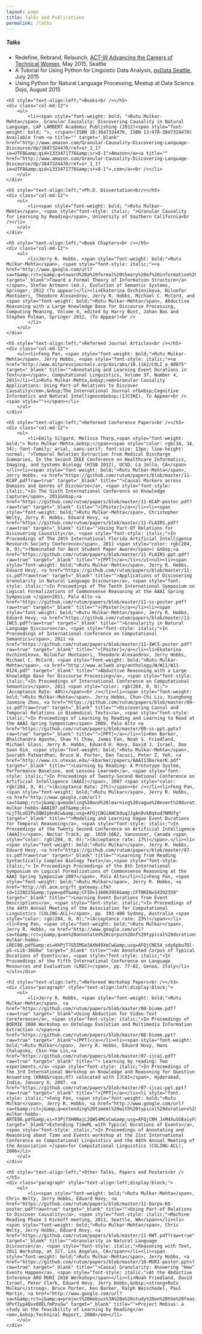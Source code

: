 ```yaml
---
layout: page
title: Talks and Publications
permalink: /talks
---
```


<div class="row justify-content-between">
<div class="col-md-10 pr-5">
    <h5>Talks</h5>
    <div class="col-md-12">
        <ul>
            <li>Redefine, Rebrand, Relaunch, <a href="http://act-wsea.splashthat.com/">ACT-W Advancing the Careers of Technical Women</a>, May 2015, Seattle</li>
            <li>A Tutorial for Using Python for Linguistic Data Analysis, <a href="http://seattle.pydata.org/schedule/">pyData Seattle</a>, July 2015</li>
            <li>Using Python for Natural Language Processing, Meetup at Data Science Dojo, August 2015</li>
        </ul>
    </div>

    <h5 style="text-align:left;">Books<br /></h5>
    <div class="col-md-12">
        <ul>
            <li><span style="font-weight: bold; ">Rutu Mulkar-Mehta</span>, Granular Causality: Discovering Causality in Natural Language, LAP LAMBERT Academic Publishing (2012)<span style="font-weight: bold; ">, </span>(ISBN 10:3847324470, ISBN 13:978-3847324478) Available from <a title="" target="_blank" href="http://www.amazon.com/Granular-Causality-Discovering-Language-Discourse/dp/3847324470/ref=sr_1_1?ie=UTF8&amp;qid=1333471776&amp;sr=8-1">Amazon</a><a title="" href="http://www.amazon.com/Granular-Causality-Discovering-Language-Discourse/dp/3847324470/ref=sr_1_1?ie=UTF8&amp;qid=1333471776&amp;sr=8-1">.com</a><br /></li>
        </ul>
    </div>

    <h5 style="text-align:left;">Ph.D. Dissertation<br/></h5>
    <div class="col-md-12">
        <ul>
            <li><span style="font-weight: bold; ">Rutu Mulkar-Mehta</span>, <span style="font-style: italic; ">Granular Causality for Learning by Reading</span>, University of Southern California<br /></li>
        </ul>
    </div>

    <h5 style="text-align:left;">Book Chapters<br /></h5>
    <div class="col-md-12">
        <ul>
            <li>Jerry R. Hobbs, <span style="font-weight: bold;">Rutu Mulkar-Mehta</span>, <span style="font-style: italic;"><a href="http://www.google.com/url?sa=t&amp;rct=j&amp;q=toward%20a%20formal%20theory%20of%20information%20structure&amp;source=web&amp;cd=2&amp;ved=0CF4QFjAB&amp;url=http%3A%2F%2Fwww.isi.edu%2F~hobbs%2Fjena.pdf&amp;ei=8HPjT4iXG8ng2gXUvcGsCw&amp;usg=AFQjCNGPG7idhr3Fr_9PCL7eWUFhqdZ4GA" target="_blank">Toward a Formal Theory of Information Structure</a></span>, Stefan Artmann (ed.), Evolution of Semantic Systems, Springer, 2012 (To appear)</li><li>Ekaterina Ovchinnikova, Niloofar Montazeri, Theodore Alexandrov, Jerry R. Hobbs, Michael C. McCord, and <span style="font-weight: bold;">Rutu Mulkar-Mehta</span>, Abductive Reasoning with a Large Knowledge Base for Discourse Processing, Computing Meaning, Volume 4, edited by Harry Bunt, Johan Bos and Stephen Pulman, Springer 2012, (To Appear)<br />
            </li>
        </ul>
    </div>

    <h5 style="text-align:left;">Refereed Journal Articles<br /></h5>
    <div class="col-md-12">
        <ul><li>Feng Pan, <span style="font-weight: bold;">Rutu Mulkar-Mehta</span>, Jerry Hobbs, <span style="font-style: italic;"><a href="http://www.mitpressjournals.org/doi/abs/10.1162/COLI_a_00075" target="_blank" title="">Annotating and Learning Event Durations in Text</a></span>, Computational Linguistics, Volume 37, Number 4, 2011</li><li>Rutu Mulkar-Mehta,&nbsp;<em>Granular Causality Applications: Using Part-of Relations to Discover Causality</em>,&nbsp;The International Journal of&nbsp;Cognitive Informatics and Natural Intelligence&nbsp;(IJCINI), To Appear<br /><span style=""></span></li>
        </ul>
    </div>

    <h5 style="text-align:left;">Refereed Conference Papers<br /></h5>
    <div class="col-md-12">
        <ul>
            <li>Emily Silgard, Melissa Tharp,<span style="font-weight: bold;"> Rutu Mulkar-Mehta,&nbsp;</span><span style="color: rgb(34, 34, 34); font-family: arial, sans-serif; font-size: 13px; line-height: normal; ">Temporal Relation Extraction from Medical Discharge Summaries, In the Second IEEE Conference on Healthcare Informatics, Imaging, and Systems Biology (HISB 2012), UCSD, La Jolla, CA</span></li><li><span style="font-weight: bold;">Rutu Mulkar-Mehta</span>, Jerry Hobbs, <a href="https://github.com/rutum/papers/blob/master/11-KCAP.pdf?raw=true" target="_blank" title="">Causal Markers across Domains and Genres of Discourse</a>, <span style="font-style: italic;">In The Sixth International Conference on Knowledge Capture</span>, 2011&nbsp;<a href="https://github.com/rutum/papers/blob/master/11-KCAP-poster.pdf?raw=true" target="_blank" title="">[Poster]</a></li><li><span style="font-weight: bold;">Rutu Mulkar-Mehta</span>, Christopher Welty, Jerry R. Hobbs, Eduard Hovy, <a href="https://github.com/rutum/papers/blob/master/11-FLAIRS.pdf?raw=true" target="_blank" title="">Using Part-Of Relations for Discovering Causality</a>, <span style="font-style: italic;">In Proceedings of The 24th International Florida Artificial Intelligence Research Society Conference</span>, 2011 <span style="color: rgb(204, 0, 0);">(Nominated for Best Student Paper Award</span>) &nbsp;<a href="https://github.com/rutum/papers/blob/master/11-FLAIRS-ppt.pdf?raw=true" target="_blank" title="">[PPT]</a></li></ul><ul><li><span style="font-weight: bold;">Rutu Mulkar-Mehta</span>, Jerry R. Hobbs, Eduard Hovy, <a href="https://github.com/rutum/papers/blob/master/11-ss.pdf?raw=true" target="_blank" title="">Applications of Discovering Granularity in Natural Language Discourse</a>, <span style="font-style: italic;">In Proceedings of The Tenth International Symposium on Logical Formalizations of Commonsense Reasoning at the AAAI Spring Symposium </span>2011, Palo Alto <a href="https://github.com/rutum/papers/blob/master/11-ss-poster.pdf?raw=true" target="_blank" title="">[Poster]</a></li><li><span style="font-weight: bold;">Rutu Mulkar-Mehta</span>, Jerry R. Hobbs, Eduard Hovy, <a href="https://github.com/rutum/papers/blob/master/11-IWCS.pdf?raw=true" target="_blank" title="">Granularity in Natural Language Discourse</a>, <span style="font-style: italic;">In Proceedings of International Conference on Computational Semantics</span>, 2011 <a href="https://github.com/rutum/papers/blob/master/11-IWCS-poster.pdf?raw=true" target="_blank" title="">[Poster]</a></li><li>Ekaterina Ovchinnikova, Niloofar Montazeri, Theodore Alexandrov, Jerry Hobbs, Michael C. McCord, <span style="font-weight: bold;">Rutu Mulkar-Mehta</span>, <a href="http://www.aclweb.org/anthology/W/W11/W11-0124.pdf" target="_blank" title="">Abductive Reasoning with a Large Knowledge Base for Discourse Processing</a>, <span style="font-style: italic;">In Proceedings of International Conference on Computational Semantics</span>, 2011 <span style="color: rgb(204, 0, 0);">(Acceptance Rate: 40%)</span><br /></li><li><span style="font-weight: bold;">Rutu Mulkar-Mehta</span>, Jerry Hobbs, Chun-Chi Liu, Xianghong Jasmine Zhou, <a href="https://github.com/rutum/papers/blob/master/09-ss.pdf?raw=true" target="_blank" title="">Discovering Causal and Temporal Relations in Biomedical Texts</a>, <span style="font-style: italic;">In Proceedings of Learning by Reading and Learning to Read at the AAAI Spring Symposium</span> 2009, Palo Alto <a href="https://github.com/rutum/papers/blob/master/09-ss-ppt.pptx?raw=true" target="_blank" title="">[PPT]</a></li><li>Ken Barker, Bhalchandra Agashe, Shaw Yi Chaw, James Fan, Noah S. Friedland, Michael Glass, Jerry R. Hobbs, Eduard H. Hovy, David J. Israel, Doo Soon Kim, <span style="font-weight: bold;">Rutu Mulkar-Mehta</span>, Sourabh Patwardhan, Bruce W. Porter, Dan Tecuci, Peter Z. Yeh, <a href="http://www.cs.utexas.edu/~kbarker/papers/AAAI13BarkerK.pdf" target="_blank" title="">Learning by Reading: A Prototype System, Performance Baseline, and Lessons Learned</a>, <span style="font-style: italic;">In Proceedings of Twenty-Second National Conference on Artificial Intelligence (AAAI)</span>, 2007 <span style="color: rgb(204, 0, 0);">(Acceptance Rate: 27%)</span><br /></li><li>Feng Pan, <span style="font-weight: bold;">Rutu Mulkar</span>, Jerry R. Hobbs, <a href="http://www.google.com/url?sa=t&amp;rct=j&amp;q=modeling%20and%20learning%20vague%20event%20durations%20for%20temporal%20reasoning&amp;source=web&amp;cd=1&amp;ved=0CFYQFjAA&amp;url=http%3A%2F%2Fwww.isi.edu%2F~hobbs%2Ftime%2Fpub%2Fpan-mulkar-hobbs-AAAI07.pdf&amp;ei=-nLjT5LoOIPs2QW2pbnACw&amp;usg=AFQjCNGiAWC6duqJJgAnOvkBqkud7NMU7g" target="_blank" title="">Modeling and Learning Vague Event Durations for Temporal Reasoning</a>, <span style="font-style: italic;">In Proceedings of the Twenty Second Conference on Artificial Intelligence (AAAI)</span>, Nectar Track, pp. 1659-1662, Vancouver, Canada <span style="color: rgb(204, 0, 0);">(Acceptance rate: 17%)</span>.</li><li><span style="font-weight: bold;">Rutu Mulkar</span>, Jerry R. Hobbs, Eduard Hovy, <a href="https://github.com/rutum/papers/blob/master/07-ss.pdf?raw=true" target="_blank" title="">Learning from Reading Syntactically Complex Biology Texts</a>,<span style="font-style: italic;"> In Proceedings Proceedings of the 8th International Symposium on Logical Formalizations of Commonsense Reasoning at the AAAI Spring Symposium 2007</span>, Palo Alto</li><li>Feng Pan, <span style="font-weight: bold;">Rutu Mulkar</span>, Jerry R. Hobbs, <a href="http://dl.acm.org/ft_gateway.cfm?id=1220225&amp;type=pdf&amp;CFID=116063956&amp;CFTOKEN=54392359" target="_blank" title="">Learning Event Durations from Event Descriptions</a>, <span style="font-style: italic;">In Proceedings of the 44th Annual Meeting of the Association for Computational Linguistics (COLING-ACL)</span>, pp. 393-400 Sydney, Australia <span style="color: rgb(204, 0, 0);">(Acceptance rate: 23%)</span></li><li>Feng Pan, <span style="font-weight: bold;">Rutu Mulkar</span>, Jerry R. Hobbs, <a href="http://www.google.com/url?sa=t&amp;rct=j&amp;q=an%20annotated%20corpus%20of%20typical%20durations%20of%20events&amp;source=web&amp;cd=1&amp;ved=0CFMQFjAA&amp;url=http%3A%2F%2Fwww.isi.edu%2F~hobbs%2Ftime%2Fpub%2Fpan-mulkar-hobbs-LREC06.pdf&amp;ei=HXPjT7G5IMGe2AXN49XeCw&amp;usg=AFQjCNE54_sdy6pbu7Dl-pS-cLib-36U6w" target="_blank" title="">An Annotated Corpus of Typical Durations of Events</a>, <span style="font-style: italic;">In Proceedings of the Fifth International Conference on Language Resources and Evaluation (LREC)</span>, pp. 77-82, Genoa, Italy</li></ul></div>

    <h3 style="text-align:left;">Refereed Workshop Papers<br /></h3>
    <div class="paragraph" style="text-align:left;display:block;">
        <ul>
            <li>Jerry R. Hobbs, <span style="font-weight: bold;">Rutu Mulkar-Mehta</span>, <a href="https://github.com/rutum/papers/blob/master/08-biome.pdf?raw=true" target="_blank">Using Abduction for Video-Text Coreference</a>, <span style="font-style: italic;">In Proceedings of BOEMIE 2008 Workshop on Ontology Evolution and Multimedia Information Extraction </span><a href="https://github.com/rutum/papers/blob/master/08-biome.ppt?raw=true" target="_blank">[PPT]</a></li><li><span style="font-weight: bold;">Rutu Mulkar</span>, Jerry R. Hobbs, Eduard Hovy, Hans Chalupsky, Chin-Yew Lin,<a href="https://github.com/rutum/papers/blob/master/07-ijcai.pdf?raw=true" target="_blank" title=""> Learning by reading: Two experiments,</a> <span style="font-style: italic;">In Proceedings of the 3rd International Workshop on Knowledge and Reasoning for Question Answering (KRAQ&rsquo;07) colocated with IJCAI</span>, Hyderabad, India, January 6, 2007. <a href="https://github.com/rutum/papers/blob/master/07-ijcai-ppt.ppt?raw=true" target="_blank" title="">[PPT]</a></li><li style="font-style: italic;">Feng Pan, <span style="font-weight: bold;">Rutu Mulkar</span>, Jerry R. Hobbs, <a href="http://www.google.com/url?sa=t&amp;rct=j&amp;q=extending%20timeml%20with%20typical%20durations%20of%20events&amp;source=web&amp;cd=1&amp;ved=0CFMQFjAA&amp;url=http%3A%2F%2Fwww.isi.edu%2F~hobbs%2Ftime%2Fpub%2Fpan-mulkar-hobbs-ARTE06.pdf&amp;ei=Y3PjT5HNNajL2QWS4MCoCw&amp;usg=AFQjCNH_JxM4XuSG8aiyFgHBcrMBsYLKLg" target="_blank">Extending TimeML with Typical Durations of Events</a>, <span style="font-style: italic;">In Proceedings of Annotating and Reasoning about Time and Events workshop at the 21st International Conference on Computational Linguistics and the 44th Annual Meeting of the Association </span>for Computational Linguistics (COLING-ACL), 2006</li>
        </ul>
    </div>

    <h5 style="text-align:left;">Other Talks, Papers and Posters<br /></h5>
    <div class="paragraph" style="text-align:left;display:block;">
        <ul>
            <li><span style="font-weight: bold;">Rutu Mulkar-Mehta</span>, Chris Welty, Jerry Hobbs, Eduard Hovy, <a href="https://github.com/rutum/papers/blob/master/11-Darpa-KO-poster.pdf?raw=true" target="_blank" title="">Using Part-of Relations to Discover Causality</a>, <span style="font-style: italic;">Machine Reading Phase 3 Kickoff meeting, 2011, Seattle, WA</span></li><li><span style="font-weight: bold;">Rutu Mulkar-Mehta</span>, Chris Welty, Jerry Hobbs, Eduard Hovy, <a href="https://github.com/rutum/papers/blob/master/11-RWT.pdf?raw=true" target="_blank" title="">Granularity in Natural Language Discourse</a>, <span style="font-style: italic;">Reasoning with Text, 2011 Workshop, at ICT, Los Angeles, CA</span></li><li><span style="font-weight: bold;">Rutu Mulkar-Mehta</span>, Jerry Hobbs, <a href="https://github.com/rutum/papers/blob/master/10-MURI-poster.pptx?raw=true" target="_blank" title="">Causal Granularity: Answering "How" Events Happen</a>, <span style="font-style: italic;">At the Abductive Inference ARO MURI 2010 Workshop</span></li><li>Noah Friedland, David Israel, Peter Clark, Eduard Hovy, Jerry Hobbs,&nbsp;<strong>Rutu Mulkar</strong>, Bruce Porter, Ken Barker, Ralph Weischedel, Paul Martin, <a href="http://www.google.com/url?sa=t&amp;rct=j&amp;q=project%20mobius%3A%20a%20study%20on%20the%20feasibility%20of%20learning%20by%20reading&amp;source=web&amp;cd=1&amp;ved=0CGIQFjAA&amp;url=http%3A%2F%2Fwww.thefriedlandgroup.com%2Fuploads%2FMoebiusFinalReport.PDF&amp;ei=xHPjT4WfCcaI2gWBzdzDCw&amp;usg=AFQjCNEx3xs-UPvYIyp4Qvx0OELfmPzuSw" target="_blank" title="">Project Mobius: a study on the feasibility of Learning by Reading</a><em>,&nbsp;Technical Report, 2008</em></li>
        </ul>
    </div>
</div>
</div>
